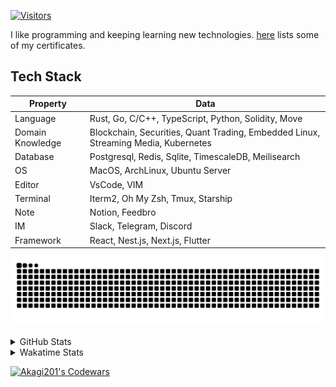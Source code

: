 <!-- markdownlint-disable MD041 MD010 MD033 -->
[![Visitors](https://api.visitorbadge.io/api/daily?path=Akagi201%2FAkagi201&label=Visitors%20Today&countColor=%2337d67a)](https://visitorbadge.io/status?path=Akagi201%2FAkagi201)

I like programming and keeping learning new technologies. [here](https://github.com/Akagi201/blockchain) lists some of my certificates.

## Tech Stack

| Property         	| Data                                                                               	|
|------------------	|------------------------------------------------------------------------------------	|
| Language         	| Rust, Go, C/C++, TypeScript, Python, Solidity, Move                                 |
| Domain Knowledge 	| Blockchain, Securities, Quant Trading, Embedded Linux, Streaming Media, Kubernetes 	|
| Database         	| Postgresql, Redis, Sqlite, TimescaleDB, Meilisearch                                 |
| OS               	| MacOS, ArchLinux, Ubuntu Server                                                     |
| Editor           	| VsCode, VIM                                                                        	|
| Terminal          | Iterm2, Oh My Zsh, Tmux, Starship                                                   |
| Note             	| Notion, Feedbro                                                                    	|
| IM               	| Slack, Telegram, Discord                                                            |
| Framework         | React, Nest.js, Next.js, Flutter                                                   	|

[![github contribution grid snake animation](https://raw.githubusercontent.com/Akagi201/Akagi201/output/github-contribution-grid-snake.svg#gh-light-mode-only)](https://github.com/Akagi201)

<details>
<summary>GitHub Stats</summary>
  <a href="https://github.com/Akagi201"><img alt="Profile Detail" src="https://raw.githubusercontent.com/Akagi201/Akagi201/master/profile-summary-card-output/dracula/0-profile-details.svg" /></a>
  <a href="https://github.com/Akagi201"><img alt="Github Stats" src="https://raw.githubusercontent.com/Akagi201/Akagi201/master/profile-summary-card-output/dracula/3-stats.svg" /></a>
  <a href="https://github.com/Akagi201"><img alt="Lang By Commits" src="https://raw.githubusercontent.com/Akagi201/Akagi201/master/profile-summary-card-output/dracula/2-most-commit-language.svg" /></a>
</details>

<details>
<summary>Wakatime Stats</summary>
<br>

<!--START_SECTION:waka-->

```txt
From: 14 October 2023 - To: 21 October 2023

Total Time: 35 hrs 25 mins

Other        29 hrs 54 mins  █████████████████████░░░░   84.44 %
Python       1 hr 43 mins    █▒░░░░░░░░░░░░░░░░░░░░░░░   04.86 %
Solidity     1 hr 38 mins    █░░░░░░░░░░░░░░░░░░░░░░░░   04.64 %
sh           42 mins         ▓░░░░░░░░░░░░░░░░░░░░░░░░   02.00 %
Rust         40 mins         ▒░░░░░░░░░░░░░░░░░░░░░░░░   01.90 %
TSQL         14 mins         ░░░░░░░░░░░░░░░░░░░░░░░░░   00.66 %
Markdown     11 mins         ░░░░░░░░░░░░░░░░░░░░░░░░░   00.56 %
YAML         7 mins          ░░░░░░░░░░░░░░░░░░░░░░░░░   00.33 %
JavaScript   5 mins          ░░░░░░░░░░░░░░░░░░░░░░░░░   00.28 %
JSON         3 mins          ░░░░░░░░░░░░░░░░░░░░░░░░░   00.18 %
```

<!--END_SECTION:waka-->

</details>

<a href="https://www.codewars.com/users/Akagi201"><img alt="Akagi201's Codewars" src="https://www.codewars.com/users/Akagi201/badges/small"></a>
